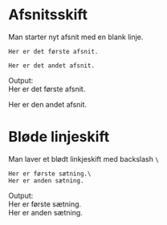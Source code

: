 
# Afsnitsskift
Man starter nyt afsnit med en blank linje.

    Her er det første afsnit.

    Her er det andet afsnit.

Output:\
Her er det første afsnit.

Her er den andet afsnit.

# Bløde linjeskift
Man laver et blødt linkjeskift med backslash `\`

    Her er første sætning.\
    Her er anden sætning.

Output:\
Her er første sætning.\
Her er anden sætning.



